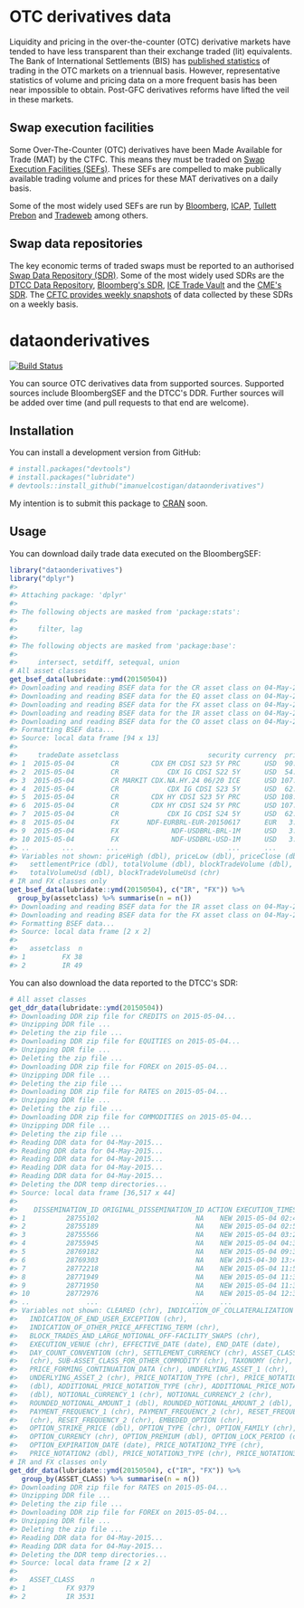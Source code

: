 <!-- README.md is generated from README.Rmd. Please edit that file -->
OTC derivatives data
====================

Liquidity and pricing in the over-the-counter (OTC) derivative markets have tended to have less transparent than their exchange traded (lit) equivalents. The Bank of International Settlements (BIS) has [published statistics](http://www.bis.org/statistics/derstats.htm) of trading in the OTC markets on a triennual basis. However, representative statistics of volume and pricing data on a more frequent basis has been near impossible to obtain. Post-GFC derivatives reforms have lifted the veil in these markets.

Swap execution facilities
-------------------------

Some Over-The-Counter (OTC) derivatives have been Made Available for Trade (MAT) by the CTFC. This means they must be traded on [Swap Execution Facilities (SEFs)](http://www.cftc.gov/IndustryOversight/TradingOrganizations/SEF2/index.htm). These SEFs are compelled to make publically available trading volume and prices for these MAT derivatives on a daily basis.

Some of the most widely used SEFs are run by [Bloomberg](http://www.bloombergsef.com), [ICAP](http://www.icap.com/what-we-do/global-broking/sef.aspx), [Tullett Prebon](http://www.tullettprebon.com/swap_execution_facility/index.aspx) and [Tradeweb](http://www.tradeweb.com/Institutional/Derivatives/SEF-Center/) among others.

Swap data repositories
----------------------

The key economic terms of traded swaps must be reported to an authorised [Swap Data Repository (SDR)](http://www.cftc.gov/IndustryOversight/DataRepositories/index.htm). Some of the most widely used SDRs are the [DTCC Data Repository](http://www.dtcc.com/data-and-repository-services/global-trade-repository/gtr-us.aspx), [Bloomberg's SDR](http://www.bloombergsdr.com), [ICE Trade Vault](https://www.icetradevault.com) and the [CME's SDR](http://www.cmegroup.com/trading/global-repository-services/cme-swap-data-repository.html). The [CFTC provides weekly snapshots](http://www.cftc.gov/MarketReports/SwapsReports/index.htm) of data collected by these SDRs on a weekly basis.

dataonderivatives
=================

[![Build Status](https://travis-ci.org/imanuelcostigan/dataonderivatives.svg?branch=master)](https://travis-ci.org/imanuelcostigan/dataonderivatives)

You can source OTC derivatives data from supported sources. Supported sources include BloombergSEF and the DTCC's DDR. Further sources will be added over time (and pull requests to that end are welcome).

Installation
------------

You can install a development version from GitHub:

``` r
# install.packages("devtools")
# install.packages("lubridate") 
# devtools::install_github("imanuelcostigan/dataonderivatives")
```

My intention is to submit this package to [CRAN](http://cran.rstudio.com) soon.

Usage
-----

You can download daily trade data executed on the BloombergSEF:

``` r
library("dataonderivatives")
library("dplyr")
#> 
#> Attaching package: 'dplyr'
#> 
#> The following objects are masked from 'package:stats':
#> 
#>     filter, lag
#> 
#> The following objects are masked from 'package:base':
#> 
#>     intersect, setdiff, setequal, union
# All asset classes
get_bsef_data(lubridate::ymd(20150504))
#> Downloading and reading BSEF data for the CR asset class on 04-May-2015...
#> Downloading and reading BSEF data for the EQ asset class on 04-May-2015...
#> Downloading and reading BSEF data for the FX asset class on 04-May-2015...
#> Downloading and reading BSEF data for the IR asset class on 04-May-2015...
#> Downloading and reading BSEF data for the CO asset class on 04-May-2015...
#> Formatting BSEF data...
#> Source: local data frame [94 x 13]
#> 
#>     tradeDate assetclass                      security currency  priceOpen
#> 1  2015-05-04         CR        CDX EM CDSI S23 5Y PRC      USD  90.860000
#> 2  2015-05-04         CR            CDX IG CDSI S22 5Y      USD  54.690000
#> 3  2015-05-04         CR MARKIT CDX.NA.HY.24 06/20 ICE      USD 107.375000
#> 4  2015-05-04         CR            CDX IG CDSI S23 5Y      USD  62.240000
#> 5  2015-05-04         CR        CDX HY CDSI S23 5Y PRC      USD 108.420000
#> 6  2015-05-04         CR        CDX HY CDSI S24 5Y PRC      USD 107.350000
#> 7  2015-05-04         CR            CDX IG CDSI S24 5Y      USD  62.570000
#> 8  2015-05-04         FX       NDF-EURBRL-EUR-20150617      EUR   3.490216
#> 9  2015-05-04         FX             NDF-USDBRL-BRL-1M      USD   3.120800
#> 10 2015-05-04         FX             NDF-USDBRL-USD-1M      USD   3.123700
#> ..        ...        ...                           ...      ...        ...
#> Variables not shown: priceHigh (dbl), priceLow (dbl), priceClose (dbl),
#>   settlementPrice (dbl), totalVolume (dbl), blockTradeVolume (dbl),
#>   totalVolumeUsd (dbl), blockTradeVolumeUsd (chr)
# IR and FX classes only
get_bsef_data(lubridate::ymd(20150504), c("IR", "FX")) %>% 
  group_by(assetclass) %>% summarise(n = n())
#> Downloading and reading BSEF data for the IR asset class on 04-May-2015...
#> Downloading and reading BSEF data for the FX asset class on 04-May-2015...
#> Formatting BSEF data...
#> Source: local data frame [2 x 2]
#> 
#>   assetclass  n
#> 1         FX 38
#> 2         IR 49
```

You can also download the data reported to the DTCC's SDR:

``` r
# All asset classes
get_ddr_data(lubridate::ymd(20150504))
#> Downloading DDR zip file for CREDITS on 2015-05-04...
#> Unzipping DDR file ...
#> Deleting the zip file ...
#> Downloading DDR zip file for EQUITIES on 2015-05-04...
#> Unzipping DDR file ...
#> Deleting the zip file ...
#> Downloading DDR zip file for FOREX on 2015-05-04...
#> Unzipping DDR file ...
#> Deleting the zip file ...
#> Downloading DDR zip file for RATES on 2015-05-04...
#> Unzipping DDR file ...
#> Deleting the zip file ...
#> Downloading DDR zip file for COMMODITIES on 2015-05-04...
#> Unzipping DDR file ...
#> Deleting the zip file ...
#> Reading DDR data for 04-May-2015...
#> Reading DDR data for 04-May-2015...
#> Reading DDR data for 04-May-2015...
#> Reading DDR data for 04-May-2015...
#> Reading DDR data for 04-May-2015...
#> Deleting the DDR temp directories...
#> Source: local data frame [36,517 x 44]
#> 
#>    DISSEMINATION_ID ORIGINAL_DISSEMINATION_ID ACTION EXECUTION_TIMESTAMP
#> 1          28755102                        NA    NEW 2015-05-04 02:42:42
#> 2          28755189                        NA    NEW 2015-05-04 02:55:00
#> 3          28755566                        NA    NEW 2015-05-04 03:29:00
#> 4          28755945                        NA    NEW 2015-05-04 04:32:00
#> 5          28769182                        NA    NEW 2015-05-04 09:34:51
#> 6          28769303                        NA    NEW 2015-04-30 13:49:30
#> 7          28772218                        NA    NEW 2015-05-04 11:57:00
#> 8          28771949                        NA    NEW 2015-05-04 11:36:30
#> 9          28771950                        NA    NEW 2015-05-04 11:36:31
#> 10         28772976                        NA    NEW 2015-05-04 12:36:45
#> ..              ...                       ...    ...                 ...
#> Variables not shown: CLEARED (chr), INDICATION_OF_COLLATERALIZATION (chr),
#>   INDICATION_OF_END_USER_EXCEPTION (chr),
#>   INDICATION_OF_OTHER_PRICE_AFFECTING_TERM (chr),
#>   BLOCK_TRADES_AND_LARGE_NOTIONAL_OFF-FACILITY_SWAPS (chr),
#>   EXECUTION_VENUE (chr), EFFECTIVE_DATE (date), END_DATE (date),
#>   DAY_COUNT_CONVENTION (chr), SETTLEMENT_CURRENCY (chr), ASSET_CLASS
#>   (chr), SUB-ASSET_CLASS_FOR_OTHER_COMMODITY (chr), TAXONOMY (chr),
#>   PRICE_FORMING_CONTINUATION_DATA (chr), UNDERLYING_ASSET_1 (chr),
#>   UNDERLYING_ASSET_2 (chr), PRICE_NOTATION_TYPE (chr), PRICE_NOTATION
#>   (dbl), ADDITIONAL_PRICE_NOTATION_TYPE (chr), ADDITIONAL_PRICE_NOTATION
#>   (dbl), NOTIONAL_CURRENCY_1 (chr), NOTIONAL_CURRENCY_2 (chr),
#>   ROUNDED_NOTIONAL_AMOUNT_1 (dbl), ROUNDED_NOTIONAL_AMOUNT_2 (dbl),
#>   PAYMENT_FREQUENCY_1 (chr), PAYMENT_FREQUENCY_2 (chr), RESET_FREQUENCY_1
#>   (chr), RESET_FREQUENCY_2 (chr), EMBEDED_OPTION (chr),
#>   OPTION_STRIKE_PRICE (dbl), OPTION_TYPE (chr), OPTION_FAMILY (chr),
#>   OPTION_CURRENCY (chr), OPTION_PREMIUM (dbl), OPTION_LOCK_PERIOD (date),
#>   OPTION_EXPIRATION_DATE (date), PRICE_NOTATION2_TYPE (chr),
#>   PRICE_NOTATION2 (dbl), PRICE_NOTATION3_TYPE (chr), PRICE_NOTATION3 (dbl)
# IR and FX classes only
get_ddr_data(lubridate::ymd(20150504), c("IR", "FX")) %>% 
   group_by(ASSET_CLASS) %>% summarise(n = n())
#> Downloading DDR zip file for RATES on 2015-05-04...
#> Unzipping DDR file ...
#> Deleting the zip file ...
#> Downloading DDR zip file for FOREX on 2015-05-04...
#> Unzipping DDR file ...
#> Deleting the zip file ...
#> Reading DDR data for 04-May-2015...
#> Reading DDR data for 04-May-2015...
#> Deleting the DDR temp directories...
#> Source: local data frame [2 x 2]
#> 
#>   ASSET_CLASS    n
#> 1          FX 9379
#> 2          IR 3531
```

